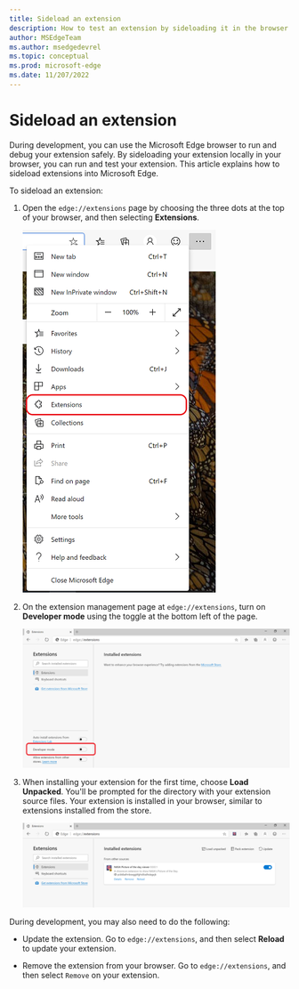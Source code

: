 ```yaml
---
title: Sideload an extension
description: How to test an extension by sideloading it in the browser.
author: MSEdgeTeam
ms.author: msedgedevrel
ms.topic: conceptual
ms.prod: microsoft-edge
ms.date: 11/207/2022
---
```

# Sideload an extension

During development, you can use the Microsoft Edge browser to run and debug your extension safely.  By sideloading your extension locally in your browser, you can run and test your extension.  This article explains how to sideload extensions into Microsoft Edge.

To sideload an extension:

1. Open the `edge://extensions` page by choosing the three dots at the top of your browser, and then selecting **Extensions**.

   ![Opening the edge://extensions page.](./media/part1-threedots.png)

1. On the extension management page at `edge://extensions`, turn on **Developer mode** using the toggle at the bottom left of the page.

   ![Turning on Developer Mode.](./media/part1-developermode-toggle.png)

1. When installing your extension for the first time, choose **Load Unpacked**.  You'll be prompted for the directory with your extension source files.  Your extension is installed in your browser, similar to extensions installed from the store.

   ![Installed extensions page, showing a sideloaded extension.](./media/part1-installed-extension.png)

During development, you may also need to do the following:

* Update the extension.  Go to `edge://extensions`, and then select **Reload** to update your extension.

* Remove the extension from your browser.  Go to `edge://extensions`, and then select `Remove` on your extension.
